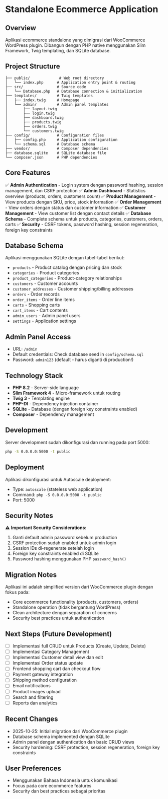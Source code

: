 # Standalone Ecommerce Application

## Overview
Aplikasi ecommerce standalone yang dimigrasi dari WooCommerce WordPress plugin. Dibangun dengan PHP native menggunakan Slim Framework, Twig templating, dan SQLite database.

## Project Structure
```
├── public/             # Web root directory
│   └── index.php      # Application entry point & routing
├── src/               # Source code
│   └── Database.php   # Database connection & initialization
├── templates/         # Twig templates
│   ├── index.twig     # Homepage
│   └── admin/         # Admin panel templates
│       ├── layout.twig
│       ├── login.twig
│       ├── dashboard.twig
│       ├── products.twig
│       ├── orders.twig
│       └── customers.twig
├── config/            # Configuration files
│   ├── config.php     # Application configuration
│   └── schema.sql     # Database schema
├── vendor/            # Composer dependencies
├── database.sqlite    # SQLite database file
└── composer.json      # PHP dependencies
```

## Core Features
✅ **Admin Authentication** - Login system dengan password hashing, session management, dan CSRF protection
✅ **Admin Dashboard** - Statistics overview (products, orders, customers count)
✅ **Product Management** - View products dengan SKU, price, stock information
✅ **Order Management** - View orders dengan status dan customer information
✅ **Customer Management** - View customer list dengan contact details
✅ **Database Schema** - Complete schema untuk products, categories, customers, orders, carts
✅ **Security** - CSRF tokens, password hashing, session regeneration, foreign key constraints

## Database Schema
Aplikasi menggunakan SQLite dengan tabel-tabel berikut:
- `products` - Product catalog dengan pricing dan stock
- `categories` - Product categories
- `product_categories` - Product-category relationships
- `customers` - Customer accounts
- `customer_addresses` - Customer shipping/billing addresses
- `orders` - Order records
- `order_items` - Order line items
- `carts` - Shopping carts
- `cart_items` - Cart contents
- `admin_users` - Admin panel users
- `settings` - Application settings

## Admin Panel Access
- URL: `/admin`
- Default credentials: Check database seed in `config/schema.sql`
- Password: `admin123` (default - harus diganti di production!)

## Technology Stack
- **PHP 8.2** - Server-side language
- **Slim Framework 4** - Micro-framework untuk routing
- **Twig 3** - Templating engine
- **PHP-DI** - Dependency injection container
- **SQLite** - Database (dengan foreign key constraints enabled)
- **Composer** - Dependency management

## Development
Server development sudah dikonfigurasi dan running pada port 5000:
```bash
php -S 0.0.0.0:5000 -t public
```

## Deployment
Aplikasi dikonfigurasi untuk Autoscale deployment:
- Type: `autoscale` (stateless web application)
- Command: `php -S 0.0.0.0:5000 -t public`
- Port: 5000

## Security Notes
⚠️ **Important Security Considerations:**
1. Ganti default admin password sebelum production
2. CSRF protection sudah enabled untuk admin login
3. Session IDs di-regenerate setelah login
4. Foreign key constraints enabled di SQLite
5. Password hashing menggunakan PHP `password_hash()`

## Migration Notes
Aplikasi ini adalah simplified version dari WooCommerce plugin dengan fokus pada:
- Core ecommerce functionality (products, customers, orders)
- Standalone operation (tidak bergantung WordPress)
- Clean architecture dengan separation of concerns
- Security best practices untuk authentication

## Next Steps (Future Development)
- [ ] Implementasi full CRUD untuk Products (Create, Update, Delete)
- [ ] Implementasi Category Management
- [ ] Implementasi Customer detail view dan edit
- [ ] Implementasi Order status update
- [ ] Frontend shopping cart dan checkout flow
- [ ] Payment gateway integration
- [ ] Shipping method configuration
- [ ] Email notifications
- [ ] Product images upload
- [ ] Search and filtering
- [ ] Reports dan analytics

## Recent Changes
- 2025-10-25: Initial migration dari WooCommerce plugin
- Database schema implemented dengan SQLite
- Admin panel dengan authentication dan basic CRUD views
- Security hardening: CSRF protection, session regeneration, foreign key constraints

## User Preferences
- Menggunakan Bahasa Indonesia untuk komunikasi
- Focus pada core ecommerce features
- Security dan best practices sebagai prioritas
